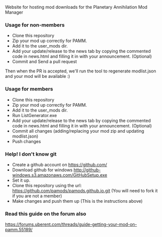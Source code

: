 Website for hosting mod downloads for the Planetary Annihilation Mod Manager

### Usage for non-members

- Clone this repository
- Zip your mod up correctly for PAMM.
- Add it to the user_mods dir.
- Add your update/release to the news tab by copying the commented code in news.html and filling it in with your announcement. (Optional)
- Commit and Send a pull request

Then when the PR is accepted, we'll run the tool to regenerate modlist.json and your mod will be available :)


### Usage for members

- Clone this repository
- Zip your mod up correctly for PAMM.
- Add it to the user_mods dir.
- Run ListGenerator.exe
- Add your update/release to the news tab by copying the commented code in news.html and filling it in with your announcement. (Optional)
- Commit all changes (adding/replacing your mod zip and updating modlist.json)
- Push changes

### Help! I don't know git

- Create a github account on https://github.com/
- Download github for windows http://github-windows.s3.amazonaws.com/GitHubSetup.exe
- Set it up.
- Clone this repository using the url: https://github.com/pamods/pamods.github.io.git (You will need to fork it if you are not a member)
- Make changes and push them up (This is the instructions above)


### Read this guide on the forum also
https://forums.uberent.com/threads/guide-getting-your-mod-on-pamm.55189/
